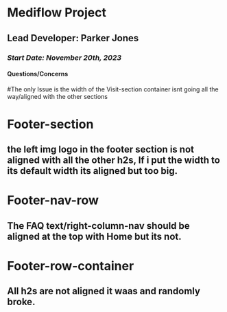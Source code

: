 # Mediflow Project

## Lead Developer: Parker Jones

### _Start Date: November 20th, 2023_

#### Questions/Concerns
 #The only Issue is the width of the Visit-section container isnt going all the way/aligned with the other sections

 # Footer-section
 ## the left img logo in the footer section is not aligned with all the other h2s, If i put the width to its default width its aligned but too big.

 # Footer-nav-row
## The FAQ text/right-column-nav should be aligned at the top with Home but its not.


# Footer-row-container 
## All h2s are not aligned it waas and randomly broke.





